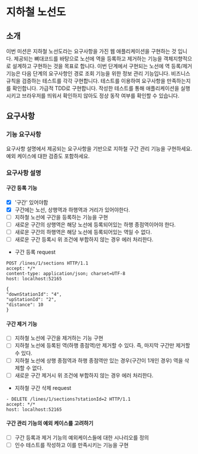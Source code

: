 # 지하철 노선도

## 소개

이번 미션은 지하철 노선도라는 요구사항을 가진 웹 애플리케이션을 구현하는 것 입니다.
제공되는 뼈대코드를 바탕으로 노선에 역을 등록하고 제거하는 기능을 객체지향적으로 설계하고 구현하는 것을 목표로 합니다.
이번 단계에서 구현되는 노선에 역 등록/제거 기능은 다음 단계의 요구사항인 경로 조회 기능을 위한 정보 관리 기능입니다.
비즈니스 규칙을 검증하는 테스트를 각각 구현합니다. 테스트를 이용하여 요구사항을 만족하는지를 확인합니다.
가급적 TDD로 구현합니다. 작성한 테스트를 통해 애플리케이션을 실행시키고 브라우저를 띄워서 확인하지 않아도 정상 동작 여부를 확인할 수 있습니다.

## 요구사항

### 기능 요구사항

요구사항 설명에서 제공되는 요구사항을 기반으로 지하철 구간 관리 기능을 구현하세요.
예외 케이스에 대한 검증도 포함하세요.

### 요구사항 설명

####

#### 구간 등록 기능

- [X] '구간' 있어야함
- [X] 구간에는 노선, 상행역과 하행역과 거리가 있어야한다.
- [ ] 지하철 노선에 구간을 등록하는 기능을 구현
- [ ] 새로운 구간의 상행역은 해당 노선에 등록되어있는 하행 종점역이어야 한다.
- [ ] 새로운 구간의 하행역은 해당 노선에 등록되어있는 역일 수 없다.
- [ ] 새로운 구간 등록시 위 조건에 부합하지 않는 경우 에러 처리한다.
- 구간 등록 request

```
POST /lines/1/sections HTTP/1.1
accept: */*
content-type: application/json; charset=UTF-8
host: localhost:52165

{
"downStationId": "4",
"upStationId": "2",
"distance": 10
}
```

#### 구간 제거 기능

- [ ] 지하철 노선에 구간을 제거하는 기능 구현
- [ ] 지하철 노선에 등록된 역(하행 종점역)만 제거할 수 있다. 즉, 마지막 구간만 제거할 수 있다.
- [ ] 지하철 노선에 상행 종점역과 하행 종점역만 있는 경우(구간이 1개인 경우) 역을 삭제할 수 없다.
- [ ] 새로운 구간 제거시 위 조건에 부합하지 않는 경우 에러 처리한다.
- 지하철 구간 삭제 request

```
- DELETE /lines/1/sections?stationId=2 HTTP/1.1
accept: */*
host: localhost:52165
```

#### 구간 관리 기능의 예외 케이스를 고려하기

- [ ] 구간 등록과 제거 기능의 예외케이스들에 대한 시나리오를 정의
- [ ] 인수 테스트를 작성하고 이를 만족시키는 기능을 구현
